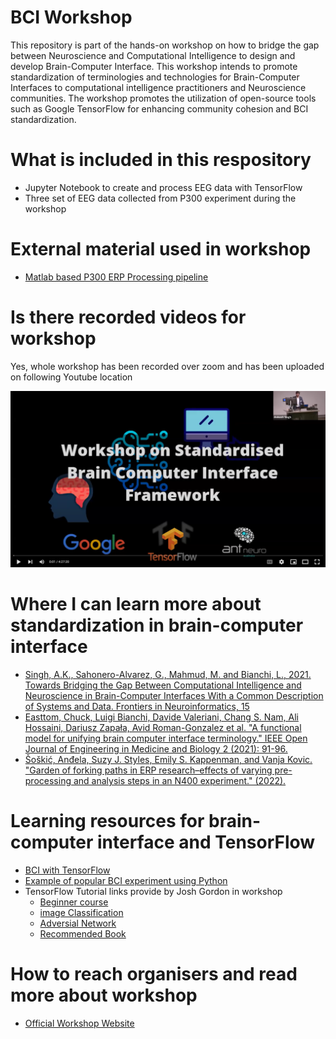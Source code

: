 # BCI Workshop

This repository is part of the hands-on workshop on how to bridge the gap between Neuroscience and Computational Intelligence to design and develop Brain-Computer Interface. This workshop intends to promote standardization of terminologies and technologies for Brain-Computer Interfaces to computational intelligence practitioners and Neuroscience communities. The workshop promotes the utilization of open-source tools such as Google TensorFlow for enhancing community cohesion and BCI standardization.

What is included in this respository 
==============
* Jupyter Notebook to create and process EEG data with TensorFlow
* Three set of EEG data collected from P300 experiment during the workshop 

External material used in workshop
==============
* [Matlab based P300 ERP Processing pipeline](//au.mathworks.com/matlabcentral/fileexchange/113645-p300-erp-preprocessing-gui)

Is there recorded videos for workshop
==============
Yes, whole workshop has been recorded over zoom and has been uploaded on following Youtube location

[![Workshop Video](https://github.com/thinknew/BCIWorkshop/blob/main/images/YT.png)](https://youtu.be/Gi3UshG_8CI "Worshop on Standardised Brain Computer Interface Framework
")

Where I can learn more about standardization in brain-computer interface
==============

* [Singh, A.K., Sahonero-Alvarez, G., Mahmud, M. and Bianchi, L., 2021. Towards Bridging the Gap Between Computational Intelligence and Neuroscience in Brain-Computer Interfaces With a Common Description of Systems and Data. Frontiers in Neuroinformatics, 15](https://www.ncbi.nlm.nih.gov/pmc/articles/PMC8419253/)
* [Easttom, Chuck, Luigi Bianchi, Davide Valeriani, Chang S. Nam, Ali Hossaini, Dariusz Zapała, Avid Roman-Gonzalez et al. "A functional model for unifying brain computer interface terminology." IEEE Open Journal of Engineering in Medicine and Biology 2 (2021): 91-96.](https://ieeexplore.ieee.org/abstract/document/9349175/)
* [Šoškić, Anđela, Suzy J. Styles, Emily S. Kappenman, and Vanja Kovic. "Garden of forking paths in ERP research–effects of varying pre-processing and analysis steps in an N400 experiment." (2022).](https://psyarxiv.com/8rjah/)

Learning resources for brain-computer interface and TensorFlow
==============
* [BCI with TensorFlow](http://learn.neurotechedu.com/machinelearning/)
* [Example of popular BCI experiment using Python](https://neurotechx.github.io/eeg-notebooks/index.html)
* TensorFlow Tutorial links provide by Josh Gordon in workshop
  * [Beginner course](https://www.tensorflow.org/tutorials/quickstart/beginner)
  *	[image Classification](https://www.tensorflow.org/tutorials/images/classification)
  * [Adversial Network](https://www.tensorflow.org/tutorials/generative/adversarial_fgsm)
  * [Recommended Book](https://www.manning.com/books/deep-learning-with-python-second-edition)

How to reach organisers and read more about workshop
==============
* [Official Workshop Website](https://thinknew.github.io/BCIWorkshop/)
